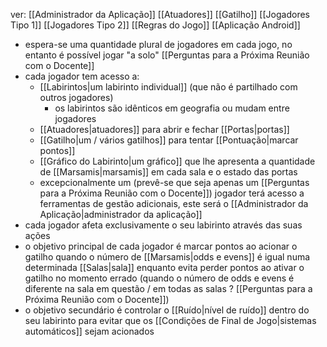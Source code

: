 ver:
	[[Administrador da Aplicação]]
	[[Atuadores]]
	[[Gatilho]]
	[[Jogadores Tipo 1]]
	[[Jogadores Tipo 2]]
	[[Regras do Jogo]]
	[[Aplicação Android]]

- espera-se uma quantidade plural de jogadores em cada jogo, no entanto é possível jogar "a solo" [[Perguntas para a Próxima Reunião com o Docente]]
- cada jogador tem acesso a:
	- [[Labirintos|um labirinto individual]] (que não é partilhado com outros jogadores)
		- os labirintos são idênticos em geografia ou mudam entre jogadores
	- [[Atuadores|atuadores]] para abrir e fechar [[Portas|portas]]
	- [[Gatilho|um / vários gatilhos]] para tentar [[Pontuação|marcar pontos]]
	- [[Gráfico do Labirinto|um gráfico]] que lhe apresenta a quantidade de [[Marsamis|marsamis]] em cada sala e o estado das portas
	- excepcionalmente um (prevê-se que seja apenas um [[Perguntas para a Próxima Reunião com o Docente]]) jogador terá acesso a ferramentas de gestão adicionais, este será o [[Administrador da Aplicação|administrador da aplicação]]
- cada jogador afeta exclusivamente o seu labirinto através das suas ações
- o objetivo principal de cada jogador é marcar pontos ao acionar o gatilho quando o número de [[Marsamis|odds e evens]] é igual numa determinada [[Salas|sala]] enquanto evita perder pontos ao ativar o gatilho no momento errado (quando o número de odds e evens é diferente na sala em questão / em todas as salas ? [[Perguntas para a Próxima Reunião com o Docente]])
- o objetivo secundário é controlar o [[Ruído|nível de ruído]] dentro do seu labirinto para evitar que os [[Condições de Final de Jogo|sistemas automáticos]] sejam acionados
